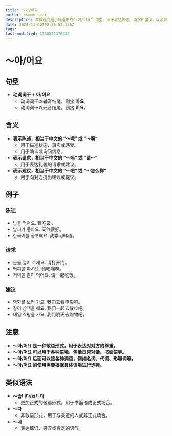 ```yaml
---
title: 〜아/어요
author: summerscar
description: 本教程介绍了韩语中的“-아/어요” 句型，用于表达陈述、请求和建议，以及其在不同语境下的使用方式和类似语法。
date: 2024-11-02T02:59:52.255Z
tags:
last-modified: 1730522470424
---
```


# 〜아/어요

## 句型

* **动词词干 + 아/어요**
    * 动词词干以辅音结尾，则接 **아요**。
    * 动词词干以元音结尾，则接 **어요**。

## 含义

* **表示陈述，相当于中文的 “～呢” 或 “～啊”**
    * 用于描述状态、事实或感受。
    * 用于确认或询问信息。
* **表示请求，相当于中文的 “～吗” 或 “请～”**
    * 用于表达礼貌的请求或建议。
* **表示建议，相当于中文的 “～吧” 或 “～怎么样”**
    * 用于向对方提出建议或提议。

## 例子

### 陈述

* <Speak>밥을 먹어요.</Speak>  我吃饭。
* <Speak>날씨가 좋아요.</Speak> 天气很好。
* <Speak>한국어를 공부해요.</Speak> 我学习韩语。

### 请求

* <Speak>문을 열어 주세요.</Speak> 请打开门。
* <Speak>커피를 마셔요.</Speak> 请喝咖啡。
* <Speak>저녁을 같이 먹어요.</Speak> 请一起吃饭。

### 建议

* <Speak>영화를 보러 가요.</Speak> 我们去看电影吧。
* <Speak>같이 산책을 해요.</Speak> 我们一起去散步吧。
* <Speak>내일 쇼핑을 가요.</Speak> 我们明天去购物吧。

## 注意

* **〜아/어요 是一种敬语形式，用于表达对对方的尊重。**
* **〜아/어요 可以用于各种语境，包括日常对话、书面语等。**
* **〜아/어요 后面可以接各种词语，例如名词、代词、形容词等。**
* **〜아/어요 的使用需要根据具体语境进行选择。**

## 类似语法

* **〜습니다/ㅂ니다**
    * 更加正式的敬语形式，用于书面语或正式场合。
* **〜다**
    * 非敬语形式，用于与亲近的人或非正式场合。
* **〜네**
    * 表达惊讶、感叹或肯定的语气。
